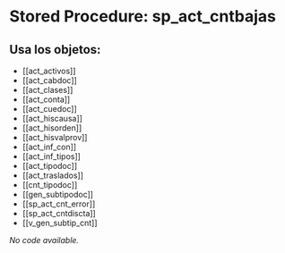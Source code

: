 # Stored Procedure: sp_act_cntbajas

## Usa los objetos:
- [[act_activos]]
- [[act_cabdoc]]
- [[act_clases]]
- [[act_conta]]
- [[act_cuedoc]]
- [[act_hiscausa]]
- [[act_hisorden]]
- [[act_hisvalprov]]
- [[act_inf_con]]
- [[act_inf_tipos]]
- [[act_tipodoc]]
- [[act_traslados]]
- [[cnt_tipodoc]]
- [[gen_subtipodoc]]
- [[sp_act_cnt_error]]
- [[sp_act_cntdiscta]]
- [[v_gen_subtip_cnt]]

*No code available.*
